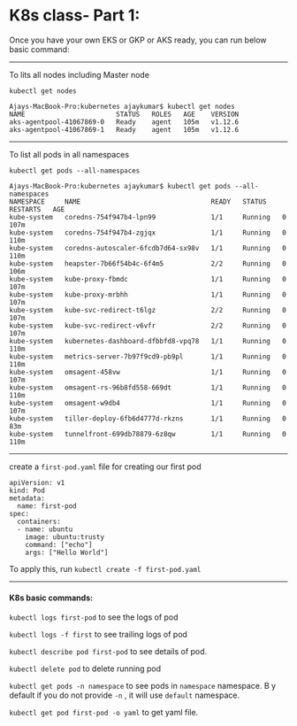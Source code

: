 # K8s class- Part 1:


Once you have your own EKS or GKP or AKS ready, you can run below basic command:

--------------------------------------------------------
To lits all nodes including Master node

`kubectl get nodes` 

```
Ajays-MacBook-Pro:kubernetes ajaykumar$ kubectl get nodes
NAME                       STATUS   ROLES   AGE    VERSION
aks-agentpool-41067869-0   Ready    agent   105m   v1.12.6
aks-agentpool-41067869-1   Ready    agent   105m   v1.12.6
```
--------------------------------------------------------
To list all pods in all namespaces

`kubectl get pods --all-namespaces`

```
Ajays-MacBook-Pro:kubernetes ajaykumar$ kubectl get pods --all-namespaces
NAMESPACE     NAME                                 READY   STATUS    RESTARTS   AGE
kube-system   coredns-754f947b4-lpn99              1/1     Running   0          107m
kube-system   coredns-754f947b4-zgjqx              1/1     Running   0          110m
kube-system   coredns-autoscaler-6fcdb7d64-sx98v   1/1     Running   0          110m
kube-system   heapster-7b66f54b4c-6f4m5            2/2     Running   0          106m
kube-system   kube-proxy-fbmdc                     1/1     Running   0          107m
kube-system   kube-proxy-mrbhh                     1/1     Running   0          107m
kube-system   kube-svc-redirect-t6lgz              2/2     Running   0          107m
kube-system   kube-svc-redirect-v6vfr              2/2     Running   0          107m
kube-system   kubernetes-dashboard-dfbbfd8-vpq78   1/1     Running   0          110m
kube-system   metrics-server-7b97f9cd9-pb9pl       1/1     Running   0          110m
kube-system   omsagent-458vw                       1/1     Running   0          107m
kube-system   omsagent-rs-96b8fd558-669dt          1/1     Running   0          110m
kube-system   omsagent-w9db4                       1/1     Running   0          107m
kube-system   tiller-deploy-6fb6d4777d-rkzns       1/1     Running   0          83m
kube-system   tunnelfront-699db78879-6z8qw         1/1     Running   0          110m
```

--------------------------------------------------------

create a `first-pod.yaml` file for creating our first pod

```
apiVersion: v1
kind: Pod
metadata:
  name: first-pod
spec:
  containers:
  - name: ubuntu
    image: ubuntu:trusty
    command: ["echo"]
    args: ["Hello World"]
```

To apply this, run `kubectl create -f first-pod.yaml`

--------------------------------------------------------


#### K8s basic commands:

`kubectl logs first-pod` to see the logs of pod

`kubectl logs -f first`  to see trailing logs of pod

`kubectl describe pod first-pod` to see details of pod.

`kubectl delete pod` to delete running pod

`kubectl get pods -n namespace` to see pods in `namespace` namespace. B y default if you do not provide `-n` , it will use `default` namespace.

`kubectl get pod first-pod -o yaml` to get yaml file.
